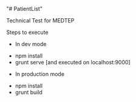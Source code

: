 "# PatientList" 

Technical Test for MEDTEP

Steps to execute

* In dev mode
- npm install
- grunt serve   [and executed on localhost:9000]

* In production mode
- npm install
- grunt build